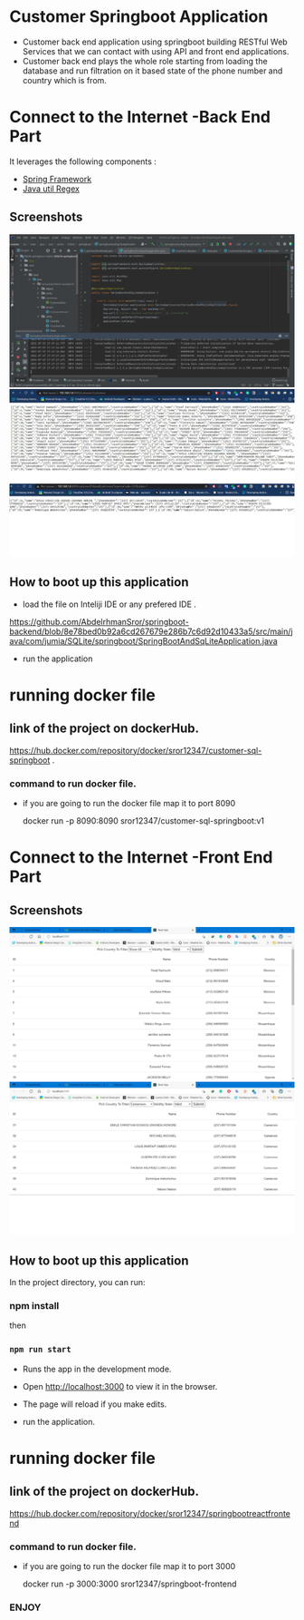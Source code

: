 # Customer Springboot Application

* Customer back end application using springboot building RESTful Web Services that we can contact with using API and  front end applications.
* Customer back end plays the whole role starting from loading the database and run filtration on it based state of the phone number and country which is from.

# Connect to the Internet -Back End Part

 It leverages the following components :

* [Spring Framework](https://spring.io/projects/spring-framework)
* [Java util Regex](https://docs.oracle.com/javase/7/docs/api/java/util/regex/package-summary.html)

 
 ## Screenshots

![Screenshot 1](screenshots/spring_app_run.JPG)
![Screenshot 2](screenshots/running_1.JPG)
![Screenshot 3](screenshots/running_2.JPG)





 
## How to boot up this application  
* load the file on Inteliji IDE  or any prefered IDE .

https://github.com/AbdelrhmanSror/springboot-backend/blob/8e78bed0b92a6cd267679e286b7c6d92d10433a5/src/main/java/com/jumia/SQLite/springboot/SpringBootAndSqLiteApplication.java

* run the application

# running docker file

## link of the project on dockerHub.
  https://hub.docker.com/repository/docker/sror12347/customer-sql-springboot .
  
### command to run docker file.
* if you are going to run the docker file map it to port 8090

  docker run -p 8090:8090 sror12347/customer-sql-springboot:v1


# Connect to the Internet -Front End Part


 ## Screenshots

![Screenshot 1](springboot-react-frontend/screenshots/Capture.JPG)
![Screenshot 2](springboot-react-frontend/screenshots/Capture1.JPG)

## How to boot up this application  
In the project directory, you can run:
### npm install
then
### `npm run start`

* Runs the app in the development mode.
* Open [http://localhost:3000](http://localhost:3000) to view it in the browser.

* The page will reload if you make edits.
* run the application.

# running docker file

## link of the project on dockerHub.

https://hub.docker.com/repository/docker/sror12347/springbootreactfrontend 

### command to run docker file.
* if you are going to run the docker file map it to port 3000

  docker run -p 3000:3000 sror12347/springboot-frontend

### ENJOY

